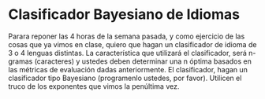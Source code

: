 # Clasificador Bayesiano de Idiomas

Parara reponer las 4 horas de la semana pasada, y como ejercicio de las cosas que ya vimos en clase, quiero que hagan un clasificador de idioma de 3 o 4 lenguas distintas. La característica que utilizará el clasificador, será n-gramas (caracteres) y ustedes deben determinar una n óptima basados en las métricas de evaluación dadas anteriormente. El clasificador, hagan un clasificador tipo Bayesiano (programenlo ustedes, por favor). Utilicen el truco de los exponentes que vimos la penúltima vez.